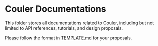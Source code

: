 # Couler Documentations

This folder stores all documentations related to Couler, including but not limited to API references, tutorials, and design proposals.

Please follow the format in [TEMPLATE.md](TEMPLATE.md) for your proposals. 
